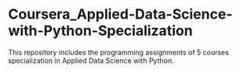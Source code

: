# Coursera_Applied-Data-Science-with-Python-Specialization

This repository includes the programming assignments of 5 courses specialization in Applied Data Science with Python.
